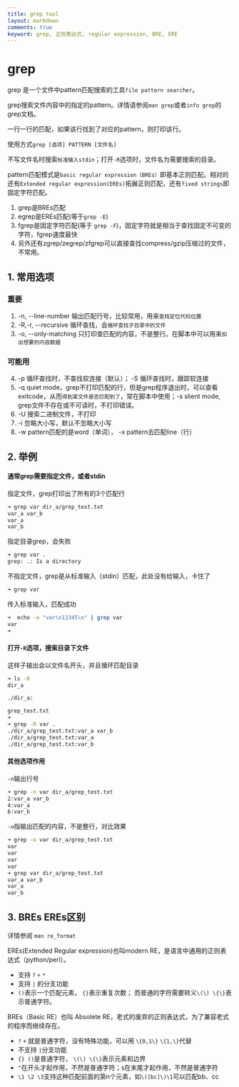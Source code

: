 ```yaml
---
title: grep tool
layout: markdown
comments: true
keyword: grep, 正则表达式, regular expression, BRE, ERE
---
```


# grep

grep 是一个文件中pattern匹配搜索的工具`file pattern searcher`。

grep搜索文件内容中的指定的pattern。详情请参阅`man grep`或者`info grep`的grep文档。

一行一行的匹配，如果该行找到了对应的pattern，则打印该行。

使用方式`grep [选项] PATTERN [文件名]`

不写文件名时搜索`标准输入stdin`；打开`-R`选项时，文件名为需要搜索的目录。

pattern匹配模式是`basic regular expression（BREs）`即基本正则匹配。相对的还有`Extended regular expression(EREs)`拓展正则匹配，还有`fixed strings`即固定字符匹配。

1. grep是BREs匹配
2. egrep是EREs匹配(等于`grep -E`)
3. fgrep是固定字符匹配(等于 `grep -F`)，固定字符就是相当于查找固定不可变的字符，fgrep速度最快
4. 另外还有zgrep/zegrep/zfgrep可以直接查找compress/gzip压缩过的文件，不常用。


## 1. 常用选项

### 重要
1. -n, --line-number 输出匹配行号，比较常用，用来`查找定位代码位置`
2. -R,-r, --recursive 循环查找，会`循环查找子目录中的文件`
3. -o, --only-matching 只打印查匹配的内容，不是整行。在脚本中可以用来`扣出想要的内容数据`

### 可能用
4. -p 循环查找时，不查找软连接（默认）； -S 循环查找时，跟踪软连接
5. -q quiet mode，grep不打印匹配的行，但是grep程序退出时，可以查看exitcode，从而`得到某文件是否匹配到了`，常在脚本中使用；-s slient mode, grep文件不存在或不可读时，不打印错误。
6. -U 搜索二进制文件，不打印
7. -i 忽略大小写，默认不忽略大小写
8. -w pattern匹配的是word（单词）， -x pattern去匹配line（行）

## 2. 举例

#### 通常grep需要指定文件，或者stdin

指定文件，grep打印出了所有的3个匹配行
```bash
➜ grep var dir_a/grep_test.txt
var_a var_b
var_a
var_b
```

指定目录grep，会失败
```bash
➜ grep var .
grep: .: Is a directory
```

不指定文件，grep是从标准输入（stdin）匹配，此处没有给输入，卡住了
```bash
➜ grep var

```

传入标准输入，匹配成功
```bash
➜  echo -e "var\n12345\n" | grep var
var
➜ 
```

#### 打开`-R`选项，搜索目录下文件

这样子输出会以文件名开头，并且循环匹配目录
```bash
➜ ls -R
dir_a

./dir_a:

grep_test.txt
➜
➜ grep -R var .
./dir_a/grep_test.txt:var_a var_b
./dir_a/grep_test.txt:var_a
./dir_a/grep_test.txt:var_b
```

#### 其他选项作用

`-n`输出行号
```bash
➜ grep -n var dir_a/grep_test.txt
2:var_a var_b
4:var_a
6:var_b
```

`-o`指输出匹配的内容，不是整行，对比效果
```bash
➜ grep -o var dir_a/grep_test.txt
var
var
var
var
➜ grep var dir_a/grep_test.txt
var_a var_b
var_a
var_b
```

## 3. BREs EREs区别

详情参阅 `man re_format`

EREs(Extended Regular expression)也叫modern RE，是语言中通用的正则表达式（python/perl）。
- 支持 `?` `+` `*`
- 支持 `|` 的分支功能
- `()`表示一个匹配元素， `{}`表示重复次数； 而普通的字符需要转义`\(\) \{\}`表示普通字符。


BREs（Basic RE）也叫 Absolete RE，老式的废弃的正则表达式，为了兼容老式的程序而继续存在。
- `?` `+` 就是普通字符，没有特殊功能，可以用 `\{0,1\}` `\{1,\}`代替
- 不支持 `|`分支功能
- `{} ()`是普通字符， `\(\) \{\}`表示元素和边界
- `^`在开头才起作用，不然是普通字符；`$`在末尾才起作用，不然是普通字符
- `\1 \2 \3`支持这种匹配前面的第n个元素，如`\([bc]\)\1`可以匹配bb、cc
